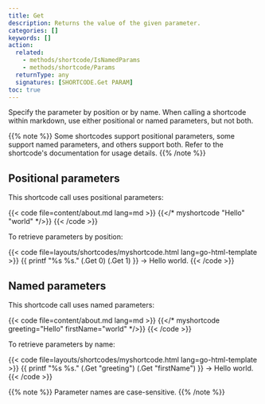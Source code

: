 ```yaml
---
title: Get
description: Returns the value of the given parameter.
categories: []
keywords: []
action:
  related:
    - methods/shortcode/IsNamedParams
    - methods/shortcode/Params
  returnType: any
  signatures: [SHORTCODE.Get PARAM]
toc: true
---
```


Specify the parameter by position or by name. When calling a shortcode within markdown, use either positional or named parameters, but not both.

{{% note %}}
Some shortcodes support positional parameters, some support named parameters, and others support both. Refer to the shortcode's documentation for usage details.
{{% /note %}}

## Positional parameters

This shortcode call uses positional parameters:

{{< code file=content/about.md lang=md >}}
{{</* myshortcode "Hello" "world" */>}}
{{< /code >}}

To retrieve parameters by position:

{{< code file=layouts/shortcodes/myshortcode.html lang=go-html-template >}}
{{ printf "%s %s." (.Get 0) (.Get 1) }} → Hello world.
{{< /code >}}

## Named parameters

This shortcode call uses named parameters:

{{< code file=content/about.md lang=md >}}
{{</* myshortcode greeting="Hello" firstName="world" */>}}
{{< /code >}}

To retrieve parameters by name:

{{< code file=layouts/shortcodes/myshortcode.html lang=go-html-template >}}
{{ printf "%s %s." (.Get "greeting") (.Get "firstName") }} → Hello world.
{{< /code >}}

{{% note %}}
Parameter names are case-sensitive.
{{% /note %}}
